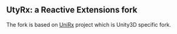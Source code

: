 <h2> UtyRx: a Reactive Extensions fork</h2>

The fork is based on <a href="https://github.com/neuecc/UniRx/commit/cf12cda76112f204e762ab571bb93a9599ef965b">UniRx</a> project which is Unity3D specific fork.
